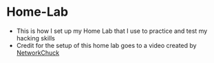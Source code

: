 # Home-Lab
- This is how I set up my Home Lab that I use to practice and test my hacking skills
- Credit for the setup of this home lab goes to a video created by [NetworkChuck](https://www.youtube.com/watch?v=mvsiuLzpx2E)
